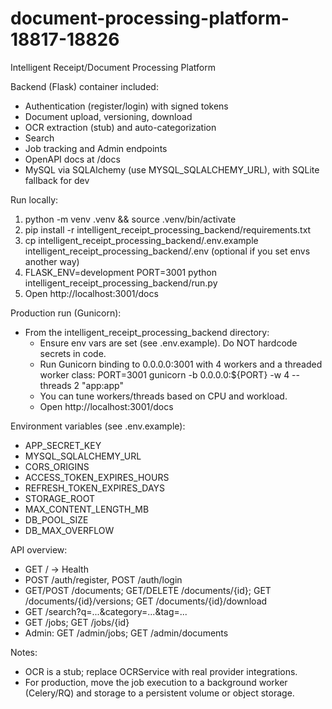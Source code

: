 # document-processing-platform-18817-18826

Intelligent Receipt/Document Processing Platform

Backend (Flask) container included:
- Authentication (register/login) with signed tokens
- Document upload, versioning, download
- OCR extraction (stub) and auto-categorization
- Search
- Job tracking and Admin endpoints
- OpenAPI docs at /docs
- MySQL via SQLAlchemy (use MYSQL_SQLALCHEMY_URL), with SQLite fallback for dev

Run locally:
1. python -m venv .venv && source .venv/bin/activate
2. pip install -r intelligent_receipt_processing_backend/requirements.txt
3. cp intelligent_receipt_processing_backend/.env.example intelligent_receipt_processing_backend/.env (optional if you set envs another way)
4. FLASK_ENV=development PORT=3001 python intelligent_receipt_processing_backend/run.py
5. Open http://localhost:3001/docs

Production run (Gunicorn):
- From the intelligent_receipt_processing_backend directory:
  - Ensure env vars are set (see .env.example). Do NOT hardcode secrets in code.
  - Run Gunicorn binding to 0.0.0.0:3001 with 4 workers and a threaded worker class:
    PORT=3001 gunicorn -b 0.0.0.0:${PORT} -w 4 --threads 2 "app:app"
  - You can tune workers/threads based on CPU and workload.
  - Open http://localhost:3001/docs

Environment variables (see .env.example):
- APP_SECRET_KEY
- MYSQL_SQLALCHEMY_URL
- CORS_ORIGINS
- ACCESS_TOKEN_EXPIRES_HOURS
- REFRESH_TOKEN_EXPIRES_DAYS
- STORAGE_ROOT
- MAX_CONTENT_LENGTH_MB
- DB_POOL_SIZE
- DB_MAX_OVERFLOW

API overview:
- GET / -> Health
- POST /auth/register, POST /auth/login
- GET/POST /documents; GET/DELETE /documents/{id}; GET /documents/{id}/versions; GET /documents/{id}/download
- GET /search?q=...&category=...&tag=...
- GET /jobs; GET /jobs/{id}
- Admin: GET /admin/jobs; GET /admin/documents

Notes:
- OCR is a stub; replace OCRService with real provider integrations.
- For production, move the job execution to a background worker (Celery/RQ) and storage to a persistent volume or object storage.
